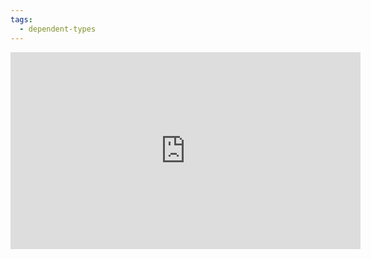 ```yaml
---
tags:
  - dependent-types
---
```


<iframe width="560" height="315" src="https://www.youtube.com/embed/YKN3NLwW1MI?si=DG3KeLWZNovMYa-V" title="YouTube video player" frameborder="0" allow="accelerometer; autoplay; clipboard-write; encrypted-media; gyroscope; picture-in-picture; web-share" allowfullscreen></iframe>



